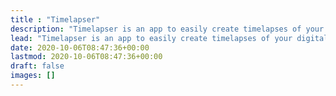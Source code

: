 ```yaml
---
title : "Timelapser"
description: "Timelapser is an app to easily create timelapses of your digital work."
lead: "Timelapser is an app to easily create timelapses of your digital work."
date: 2020-10-06T08:47:36+00:00
lastmod: 2020-10-06T08:47:36+00:00
draft: false
images: []
---
```

